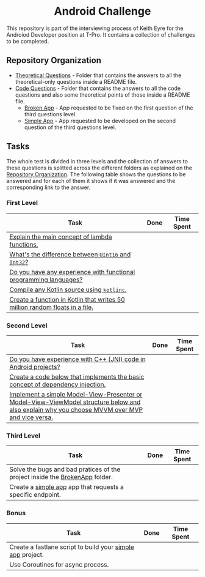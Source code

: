 <h1 align="center">Android Challenge</h1>

This repository is part of the interviewing process of Keith Eyre for the Androiod Developer position at T-Pro. It contains a collection of challenges to be completed.

## Repository Organization

- [Theoretical Questions](https://github.com/T-Pro/android-challenge-elena/tree/master/Theoretical%20Questions) - Folder that contains the answers to all the theoretical-only questions inside a README file.
- [Code Questions](https://github.com/T-Pro/android-challenge-elena/tree/master/Code%20Questions) - Folder that contains the answers to all the code questions and also some theoretical points of those inside a README file.
  - [Broken App](https://github.com/T-Pro/android-challenge-elena/tree/master/Code%20Questions/BrokenApp) - App requested to be fixed on the first question of the third questions level.
  - [Simple App](https://github.com/T-Pro/android-challenge-elena/tree/master/Code%20Questions/SimpleApp) - App requested to be developed on the second question of the third questions level.

## Tasks

The whole test is divided in three levels and the collection of answers to these questions is splitted across the different folders as explained on the [Repository Organization](#repository-organization). The following table shows the questions to be answered and for each of them it shows if it was answered and the corresponding link to the answer.

### First Level

| Task | Done | Time Spent |
| ----------- | :-: | :-: |
| [Explain the main concept of lambda functions.](https://github.com/T-Pro/android-challenge-elena/blob/master/Theoretical%20Questions/README.md) |   | |
| [What's the difference between `UInt16` and `Int32`?](https://github.com/T-Pro/android-challenge-elena/blob/master/Theoretical%20Questions/README.md) |   | |
| [Do you have any experience with functional programming languages?](https://github.com/T-Pro/android-challenge-elena/blob/master/Theoretical%20Questions/README.md) |   | |
| [Compile any Kotlin source using `kotlinc`.](https://github.com/T-Pro/android-challenge-elena/blob/master/Code%20Questions/README.md) |   | |
| [Create a function in Kotlin that writes 50 million random floats in a file.](https://github.com/T-Pro/android-challenge-elena/blob/master/Code%20Questions/README.md) |   | |
  
### Second Level

| Task | Done | Time Spent |
| ----------- | :-: | :-: |
| [Do you have experience with C++ (JNI) code in Android projects?](https://github.com/T-Pro/android-challenge-elena/blob/master/Theoretical%20Questions/README.md) |   | |
| [Create a code below that implements the basic concept of dependency injection.](https://github.com/T-Pro/android-challenge-elena/blob/master/Code%20Questions/README.md) |   | |
| [Implement a simple Model-View-Presenter or Model-View-ViewModel structure below and also explain why you choose MVVM over MVP and vice versa.](https://github.com/T-Pro/android-challenge-elena/blob/master/Code%20Questions/README.md) |   | |

### Third Level

| Task | Done | Time Spent |
| ----------- | :-: | :-: |
| Solve the bugs and bad pratices of the project inside the [BrokenApp](https://github.com/T-Pro/android-challenge-elena/tree/master/Code%20Questions/BrokenApp) folder. |   | |
| Create a [simple app](https://github.com/T-Pro/android-challenge-elena/tree/master/Code%20Questions/SimpleApp) app that requests a specific endpoint. |   | |

### Bonus

| Task | Done | Time Spent |
| ----------- | :-: | :-: |
| Create a fastlane script to build your [simple app](https://github.com/T-Pro/android-challenge-elena/tree/master/Code%20Questions/SimpleApp) project. |   | |
| Use Coroutines for async process. |   | |
